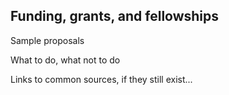 ## Funding, grants, and fellowships

Sample proposals

What to do, what not to do

Links to common sources, if they still exist...
